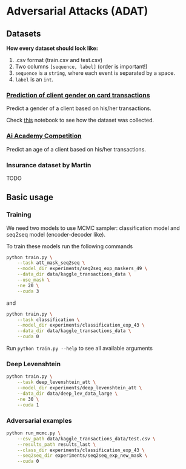 # Adversarial Attacks (ADAT)

## Datasets

**How every dataset should look like:**
1. .csv format (train.csv and test.csv)
2. Two columns `[sequence, label]` (order is important!)
3. `sequence` is a `string`, where each event is separated by a space.
4. `label` is an `int`.

### [Prediction of client gender on card transactions](https://www.kaggle.com/c/python-and-analyze-data-final-project/data)

Predict a gender of a client based on his/her transactions.

Check [this](https://github.com/fursovia/adversarial_attacks/blob/master/notebooks/kaggle_dataset_preparation.ipynb)
notebook to see how the dataset was collected.

### [Ai Academy Competition](https://onti.ai-academy.ru/competition)

Predict an age of a client based on his/her transactions.

### Insurance dataset by Martin

TODO


## Basic usage

### Training
We need two models to use MCMC sampler: classification model and seq2seq model (encoder-decoder like).

To train these models run the following commands

```bash
python train.py \
    --task att_mask_seq2seq \
    --model_dir experiments/seq2seq_exp_maskers_49 \
    --data_dir data/kaggle_transactions_data \
    --use_mask \
    -ne 20 \
    --cuda 3
```

and

```bash
python train.py \
    --task classification \
    --model_dir experiments/classification_exp_43 \
    --data_dir data/kaggle_transactions_data \
    --cuda 0
```

Run `python train.py --help` to see all available arguments


### Deep Levenshtein

```bash
python train.py \
    --task deep_levenshtein_att \
    --model_dir experiments/deep_levenshtein_att \
    --data_dir data/deep_lev_data_large \
    -ne 30 \
    --cuda 1
```


### Adversarial examples

```bash
python run_mcmc.py \
    --csv_path data/kaggle_transactions_data/test.csv \
    --results_path results_last \
    --class_dir experiments/classification_exp_43 \
    --seq2seq_dir experiments/seq2seq_exp_new_mask \
    --cuda 0
```